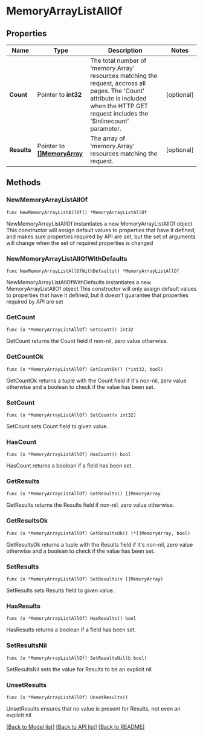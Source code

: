 # MemoryArrayListAllOf

## Properties

Name | Type | Description | Notes
------------ | ------------- | ------------- | -------------
**Count** | Pointer to **int32** | The total number of &#39;memory.Array&#39; resources matching the request, accross all pages. The &#39;Count&#39; attribute is included when the HTTP GET request includes the &#39;$inlinecount&#39; parameter. | [optional] 
**Results** | Pointer to [**[]MemoryArray**](memory.Array.md) | The array of &#39;memory.Array&#39; resources matching the request. | [optional] 

## Methods

### NewMemoryArrayListAllOf

`func NewMemoryArrayListAllOf() *MemoryArrayListAllOf`

NewMemoryArrayListAllOf instantiates a new MemoryArrayListAllOf object
This constructor will assign default values to properties that have it defined,
and makes sure properties required by API are set, but the set of arguments
will change when the set of required properties is changed

### NewMemoryArrayListAllOfWithDefaults

`func NewMemoryArrayListAllOfWithDefaults() *MemoryArrayListAllOf`

NewMemoryArrayListAllOfWithDefaults instantiates a new MemoryArrayListAllOf object
This constructor will only assign default values to properties that have it defined,
but it doesn't guarantee that properties required by API are set

### GetCount

`func (o *MemoryArrayListAllOf) GetCount() int32`

GetCount returns the Count field if non-nil, zero value otherwise.

### GetCountOk

`func (o *MemoryArrayListAllOf) GetCountOk() (*int32, bool)`

GetCountOk returns a tuple with the Count field if it's non-nil, zero value otherwise
and a boolean to check if the value has been set.

### SetCount

`func (o *MemoryArrayListAllOf) SetCount(v int32)`

SetCount sets Count field to given value.

### HasCount

`func (o *MemoryArrayListAllOf) HasCount() bool`

HasCount returns a boolean if a field has been set.

### GetResults

`func (o *MemoryArrayListAllOf) GetResults() []MemoryArray`

GetResults returns the Results field if non-nil, zero value otherwise.

### GetResultsOk

`func (o *MemoryArrayListAllOf) GetResultsOk() (*[]MemoryArray, bool)`

GetResultsOk returns a tuple with the Results field if it's non-nil, zero value otherwise
and a boolean to check if the value has been set.

### SetResults

`func (o *MemoryArrayListAllOf) SetResults(v []MemoryArray)`

SetResults sets Results field to given value.

### HasResults

`func (o *MemoryArrayListAllOf) HasResults() bool`

HasResults returns a boolean if a field has been set.

### SetResultsNil

`func (o *MemoryArrayListAllOf) SetResultsNil(b bool)`

 SetResultsNil sets the value for Results to be an explicit nil

### UnsetResults
`func (o *MemoryArrayListAllOf) UnsetResults()`

UnsetResults ensures that no value is present for Results, not even an explicit nil

[[Back to Model list]](../README.md#documentation-for-models) [[Back to API list]](../README.md#documentation-for-api-endpoints) [[Back to README]](../README.md)


